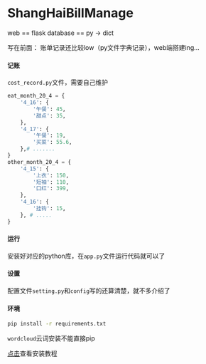 # ShangHaiBillManage

web == flask database == py -> dict

写在前面：
账单记录还比较low（py文件字典记录），web端搭建ing...

#### 记账
`cost_record.py`文件，需要自己维护
```python
eat_month_20_4 = {
    '4_16': {
        '午餐': 45,
        '甜点': 35,    
    },
    '4_17': {
        '午餐': 19,
        '买菜': 55.6,
    },# .......
}
other_month_20_4 = {
    '4_15': {
        '上衣': 150,
        '短袖': 110,
        '口红': 399,
    },
    '4_16': {
        '挂钩': 15,
    }, # .....
}
```
#### 运行
安装好对应的python库，在`app.py`文件运行代码就可以了

#### 设置
配置文件`setting.py`和`config`写的还算清楚，就不多介绍了

#### 环境
```cmd
pip install -r requirements.txt
```
`wordcloud`云词安装不能直接pip

[点击](https://www.cnblogs.com/pywjh/p/9372652.html)查看安装教程